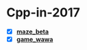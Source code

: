 # Cpp-in-2017

- [x] **[maze_beta](https://github.com/OrionPaxxx/C-in-2017/blob/master/game_maze/maze_beta.cpp)**    
- [x] **[game_wawa](https://github.com/OrionPaxxx/C-in-2017/tree/master/game_wawa)**
